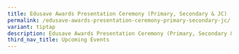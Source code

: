 ```yaml
---
title: Edusave Awards Presentation Ceremony (Primary, Secondary & JC)
permalink: /edusave-awards-presentation-ceremony-primary-secondary-jc/
variant: tiptap
description: Edusave Awards Presentation Ceremony (Primary, Secondary & JC)
third_nav_title: Upcoming Events
---
```

